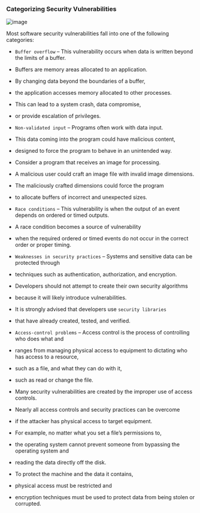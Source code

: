 ### Categorizing Security Vulnerabilities
![image](https://user-images.githubusercontent.com/51156057/236621556-a3a42718-f468-4c3c-8952-9e2b2252109e.png)

Most software security vulnerabilities fall into one of the following categories:

+ `Buffer overflow` – This vulnerability occurs when data is written beyond the limits of a buffer. 
+ Buffers are memory areas allocated to an application. 
+ By changing data beyond the boundaries of a buffer, 
+ the application accesses memory allocated to other processes. 
+ This can lead to a system crash, data compromise, 
+ or provide escalation of privileges.

+ `Non-validated input` – Programs often work with data input. 
+ This data coming into the program could have malicious content, 
+ designed to force the program to behave in an unintended way. 
+ Consider a program that receives an image for processing. 
+ A malicious user could craft an image file with invalid image dimensions. 
+ The maliciously crafted dimensions could force the program 
+ to allocate buffers of incorrect and unexpected sizes.

+ `Race conditions` – This vulnerability is when the output of an event depends on ordered or timed outputs. 
+ A race condition becomes a source of vulnerability 
+ when the required ordered or timed events do not occur in the correct order or proper timing.

+ `Weaknesses in security practices` – Systems and sensitive data can be protected through 
+ techniques such as authentication, authorization, and encryption.
+ Developers should not attempt to create their own security algorithms 
+ because it will likely introduce vulnerabilities. 
+ It is strongly advised that developers use `security libraries` 
+ that have already created, tested, and verified.

+ `Access-control problems` – Access control is the process of controlling who does what and
+ ranges from managing physical access to equipment to dictating who has access to a resource, 
+ such as a file, and what they can do with it, 
+ such as read or change the file. 
+ Many security vulnerabilities are created by the improper use of access controls.

+ Nearly all access controls and security practices can be overcome 
+ if the attacker has physical access to target equipment. 
+ For example, no matter what you set a file’s permissions to, 
+ the operating system cannot prevent someone from bypassing the operating system and 
+ reading the data directly off the disk. 
+ To protect the machine and the data it contains, 
+ physical access must be restricted and 
+ encryption techniques must be used to protect data from being stolen or corrupted.
